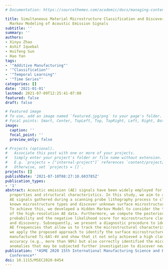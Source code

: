 ```yaml
---
# Documentation: https://sourcethemes.com/academic/docs/managing-content/

title: Simultaneous Material Microstructure Classification and Discovery via Hidden
  Markov Modeling of Acoustic Emission Signals
subtitle: ''
summary: ''
authors:
- Xinyu Zhao
- Ashif Iquebal
- Huifeng Sun
- Hao Yan
tags:
- '"Additive Manufacturing"'
- '"Classification"'
- '"Temporal Learning"'
- '"Time Series"'
categories: []
date: '2021-01-01'
lastmod: 2021-07-09T12:25:41-07:00
featured: false
draft: false

# Featured image
# To use, add an image named `featured.jpg/png` to your page's folder.
# Focal points: Smart, Center, TopLeft, Top, TopRight, Left, Right, BottomLeft, Bottom, BottomRight.
image:
  caption: ''
  focal_point: ''
  preview_only: false

# Projects (optional).
#   Associate this post with one or more of your projects.
#   Simply enter your project's folder or file name without extension.
#   E.g. `projects = ["internal-project"]` references `content/project/deep-learning/index.md`.
#   Otherwise, set `projects = []`.
projects: []
publishDate: '2021-07-10T08:27:10.603785Z'
publication_types:
- '1'
abstract: Acoustic emission (AE) signals have been widely employed for tracking material
  properties and structural characteristics. In this study, we aim to analyze the
  AE signals gathered during a scanning probe lithography process to classify the
  known microstructure types and discover unknown surface microstructures/anomalies.
  To achieve this, we developed a Hidden Markov Model to consider the temporal dependency
  of the high-resolution AE data. Furthermore, we compute the posterior classification
  probability and the negative likelihood score for microstructure classification
  and discovery. Subsequently, we present a diagnostic procedure to identify the dominant
  AE frequencies that allow us to track the microstructural characteristics. Finally,
  we apply the proposed approach to identify the surface microstructures of additively
  manufactured Ti-6Al-4V and show that it not only achieved a high classification
  accuracy (e.g., more than 90%) but also correctly identified the microstructural
  anomalies that may be subjected further investigation to discover new material phases/properties.
publication: '*ASME 2020 15th International Manufacturing Science and Engineering
  Conference*'
doi: 10.1115/MSEC2020-8454
---
```


